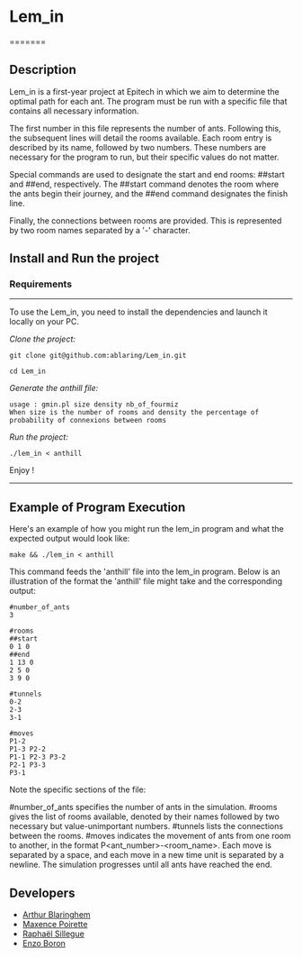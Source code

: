 # Lem_in
=======

## Description
Lem_in is a first-year project at Epitech in which we aim to determine the optimal path for each ant. The program must be run with a specific file that contains all necessary information.

The first number in this file represents the number of ants. Following this, the subsequent lines will detail the rooms available. Each room entry is described by its name, followed by two numbers. These numbers are necessary for the program to run, but their specific values do not matter.

Special commands are used to designate the start and end rooms: ##start and ##end, respectively. The ##start command denotes the room where the ants begin their journey, and the ##end command designates the finish line.

Finally, the connections between rooms are provided. This is represented by two room names separated by a '-' character.

## Install and Run the project
### Requirements
---
To use the Lem_in, you need to install the dependencies and launch it locally on your PC.

*Clone the project:*
```
git clone git@github.com:ablaring/Lem_in.git

cd Lem_in
```

*Generate the anthill file:*
```
usage : gmin.pl size density nb_of_fourmiz
When size is the number of rooms and density the percentage of probability of connexions between rooms
```

*Run the project:*
```
./lem_in < anthill
```

Enjoy !

---

## Example of Program Execution
Here's an example of how you might run the lem_in program and what the expected output would look like:

```
make && ./lem_in < anthill
```

This command feeds the 'anthill' file into the lem_in program. Below is an illustration of the format the 'anthill' file might take and the corresponding output:

```
#number_of_ants
3

#rooms
##start
0 1 0
##end
1 13 0
2 5 0
3 9 0

#tunnels
0-2
2-3
3-1

#moves
P1-2
P1-3 P2-2
P1-1 P2-3 P3-2
P2-1 P3-3
P3-1
```
Note the specific sections of the file:

#number_of_ants specifies the number of ants in the simulation.
#rooms gives the list of rooms available, denoted by their names followed by two necessary but value-unimportant numbers.
#tunnels lists the connections between the rooms.
#moves indicates the movement of ants from one room to another, in the format P<ant_number>-<room_name>.
Each move is separated by a space, and each move in a new time unit is separated by a newline. The simulation progresses until all ants have reached the end.

## Developers
- [Arthur Blaringhem](https://github.com/ablaring)
- [Maxence Poirette](https://github.com/MaxencePrt)
- [Raphaël Sillegue](https://github.com/raaphh)
- [Enzo Boron](https://github.com/EnzoBoron)